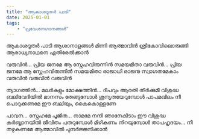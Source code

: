 ```yaml
---
title: "ആകാശദൂതര്‍ പാടി"
date: 2025-01-01
tags:
    - "പ്രവേശനഗാനങ്ങൾ"
---
```


ആകാശദൂതര്‍ പാടി
ആശാനാളങ്ങള്‍ മിന്നി
ആത്മാവിന്‍ ശ്രീകോവിലൊരുങ്ങി
ആരാധ്യനാഥനെ എതിരേല്‍ക്കാന്‍

വരുവിന്‍… പ്രിയ ജനമേ
ആ സ്നേഹവിരുന്നിന്‍ സമയമിതാ
വരുവിന്‍… പ്രിയ ജനമേ
ആ സ്നേഹവിരുന്നിന്‍ സമയമിതാ
രാജാധി രാജനു സ്വാഗതമേകാം
വരുവിന്‍ വരുവിന്‍ വരുവിന്‍

ത്യാഗത്തിന്‍… മലര്‍കളും
മോക്ഷത്തിന്‍… ദീപവും
ആരതി തീര്‍ക്കുമീ
വിശുദ്ധ ബലിവേദിയില്‍
മാനസം തേങ്ങുമ്പോള്‍
ശൂന്യതയേറുമ്പോൾ
പാപമഖിലം നീ പൊറുക്കണമേ
ഈ ബലിയും, കൈകൊള്ളണേ

പാവന… സ്നേഹമേ
പൂജിത… നാമമേ
നന്ദി ഞാനേകീടാം
ഈ വിശുദ്ധ കുര്‍ബ്ബാനയില്‍
ജീവിതം പതറുമ്പോള്‍
മിഴികണം നിറയുമ്പോള്‍
താപഹൃദയം… നീ തഴുകണമേ
ആത്മാവില്‍ പുനര്‍ജ്ജനിക്കാന്‍
